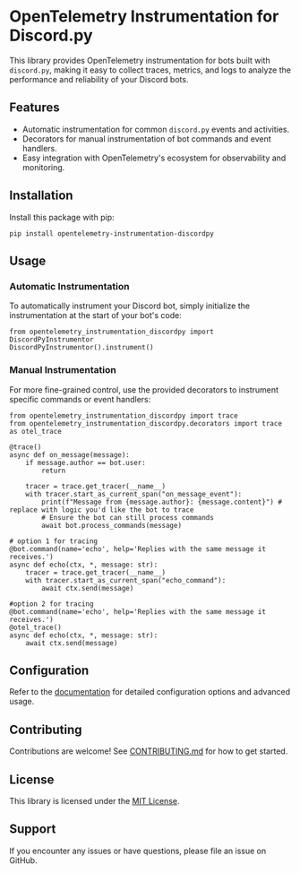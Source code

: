 # OpenTelemetry Instrumentation for Discord.py

This library provides OpenTelemetry instrumentation for bots built with `discord.py`, making it easy to collect traces, metrics, and logs to analyze the performance and reliability of your Discord bots.

## Features

- Automatic instrumentation for common `discord.py` events and activities.
- Decorators for manual instrumentation of bot commands and event handlers.
- Easy integration with OpenTelemetry's ecosystem for observability and monitoring.

## Installation

Install this package with pip:

```
pip install opentelemetry-instrumentation-discordpy
```

## Usage

### Automatic Instrumentation

To automatically instrument your Discord bot, simply initialize the instrumentation at the start of your bot's code:

```
from opentelemetry_instrumentation_discordpy import DiscordPyInstrumentor
DiscordPyInstrumentor().instrument()
```

### Manual Instrumentation

For more fine-grained control, use the provided decorators to instrument specific commands or event handlers:

```
from opentelemetry_instrumentation_discordpy import trace
from opentelemetry_instrumentation_discordpy.decorators import trace as otel_trace

@trace()
async def on_message(message):
    if message.author == bot.user:
        return

    tracer = trace.get_tracer(__name__)
    with tracer.start_as_current_span("on_message_event"):
        print(f"Message from {message.author}: {message.content}") # replace with logic you'd like the bot to trace
        # Ensure the bot can still process commands
        await bot.process_commands(message)

# option 1 for tracing
@bot.command(name='echo', help='Replies with the same message it receives.')
async def echo(ctx, *, message: str):
    tracer = trace.get_tracer(__name__)
    with tracer.start_as_current_span("echo_command"):
        await ctx.send(message)

#option 2 for tracing
@bot.command(name='echo', help='Replies with the same message it receives.')
@otel_trace()
async def echo(ctx, *, message: str):
    await ctx.send(message)
```

## Configuration

Refer to the [documentation](./docs/usage.md) for detailed configuration options and advanced usage.

## Contributing

Contributions are welcome! See [CONTRIBUTING.md](./docs/contributing.md) for how to get started.

## License

This library is licensed under the [MIT License](LICENSE).

## Support

If you encounter any issues or have questions, please file an issue on GitHub.
